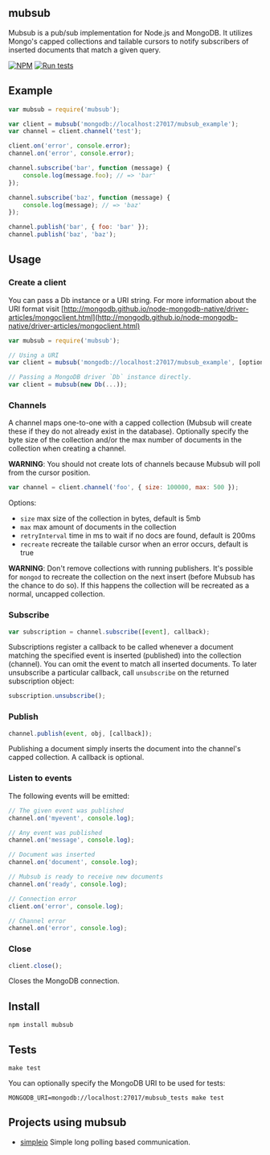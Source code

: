 ## mubsub

Mubsub is a pub/sub implementation for Node.js and MongoDB.  It utilizes Mongo's capped collections and tailable cursors to notify subscribers of inserted documents that match a given query.

[![NPM](https://img.shields.io/npm/v/mubsub-es.svg?style=flat)](http://npm.im/mubsub-es)
[![Run tests](https://github.com/emmansun/mubsub/actions/workflows/ci.yml/badge.svg)](https://github.com/emmansun/mubsub/actions/workflows/ci.yml)

## Example

```javascript
var mubsub = require('mubsub');

var client = mubsub('mongodb://localhost:27017/mubsub_example');
var channel = client.channel('test');

client.on('error', console.error);
channel.on('error', console.error);

channel.subscribe('bar', function (message) {
    console.log(message.foo); // => 'bar'
});

channel.subscribe('baz', function (message) {
    console.log(message); // => 'baz'
});

channel.publish('bar', { foo: 'bar' });
channel.publish('baz', 'baz');

```

## Usage

### Create a client

You can pass a Db instance or a URI string. For more information about the URI format visit [http://mongodb.github.io/node-mongodb-native/driver-articles/mongoclient.html](http://mongodb.github.io/node-mongodb-native/driver-articles/mongoclient.html)

```javascript
var mubsub = require('mubsub');

// Using a URI
var client = mubsub('mongodb://localhost:27017/mubsub_example', [options]);

// Passing a MongoDB driver `Db` instance directly.
var client = mubsub(new Db(...));
```

### Channels

A channel maps one-to-one with a capped collection (Mubsub will create these if they do not already exist in the database).  Optionally specify the byte size of the collection and/or the max number of documents in the collection when creating a channel.

**WARNING**: You should not create lots of channels because Mubsub will poll from the cursor position.

```javascript
var channel = client.channel('foo', { size: 100000, max: 500 });
```

Options:

 - `size` max size of the collection in bytes, default is 5mb
 - `max` max amount of documents in the collection
 - `retryInterval` time in ms to wait if no docs are found, default is 200ms
 - `recreate` recreate the tailable cursor when an error occurs, default is true


**WARNING**: Don't remove collections with running publishers. It's possible for `mongod` to recreate the collection on the next insert (before Mubsub has the chance to do so).  If this happens the collection will be recreated as a normal, uncapped collection.

### Subscribe

```javascript
var subscription = channel.subscribe([event], callback);
```

Subscriptions register a callback to be called whenever a document matching the specified event is inserted (published) into the collection (channel).  You can omit the event to match all inserted documents. To later unsubscribe a particular callback, call `unsubscribe` on the returned subscription object:

```javascript
subscription.unsubscribe();
```
### Publish

```javascript
channel.publish(event, obj, [callback]);
```

Publishing a document simply inserts the document into the channel's capped collection.  A callback is optional.

### Listen to events

The following events will be emitted:

```javascript
// The given event was published
channel.on('myevent', console.log);

// Any event was published
channel.on('message', console.log);

// Document was inserted
channel.on('document', console.log);

// Mubsub is ready to receive new documents
channel.on('ready', console.log);

// Connection error
client.on('error', console.log);

// Channel error
channel.on('error', console.log);
```

### Close

```javascript
client.close();
```

Closes the MongoDB connection.

## Install

    npm install mubsub

## Tests

    make test

You can optionally specify the MongoDB URI to be used for tests:

    MONGODB_URI=mongodb://localhost:27017/mubsub_tests make test

## Projects using mubsub

- [simpleio](https://github.com/kof/simpleio) Simple long polling based communication.
